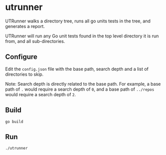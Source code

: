 # utrunner

UTRunner walks a directory tree, runs all go units tests in the tree, and
generates a report.

UTRunner will run any Go unit tests found in the top level directory it is run
from, and all sub-directories.

## Configure

Edit the `config.json` file with the base path, search depth and a list of
directories to skip.

Note: Search depth is directly related to the base path. For example, a base
path of `.` would require a search depth of `0`, and a base path of `../repos`
would require a search depth of `2`.

## Build

```shell
go build
```

## Run

```shell
./utrunner
```
